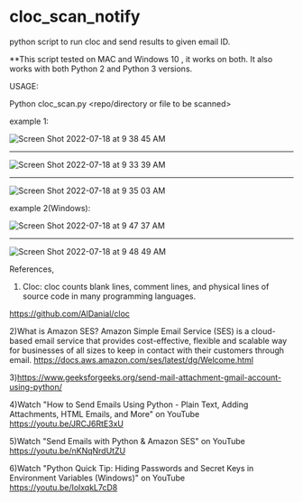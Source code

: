 # cloc_scan_notify
python script to run cloc and send results to given email ID.

**This script tested on MAC and Windows 10 , it works on both. It also works with both Python 2 and Python 3 versions.

USAGE:



Python cloc_scan.py <repo/directory or file to be scanned> <output CSV file name>


  
example 1:
  
  
![Screen Shot 2022-07-18 at 9 38 45 AM](https://user-images.githubusercontent.com/7415579/179444078-230102fe-56db-4bbb-8037-dd91a63f35df.png)

---------------
![Screen Shot 2022-07-18 at 9 33 39 AM](https://user-images.githubusercontent.com/7415579/179443828-6ff8130c-2441-4453-9b94-d4855624976f.png)
  
----------------
  
![Screen Shot 2022-07-18 at 9 35 03 AM](https://user-images.githubusercontent.com/7415579/179443869-18f5e496-4280-4b58-b45a-21bfc739b782.png)
  

example 2(Windows):

![Screen Shot 2022-07-18 at 9 47 37 AM](https://user-images.githubusercontent.com/7415579/179444727-df695c1e-04df-422b-9be4-9645835367ff.png)

---------

![Screen Shot 2022-07-18 at 9 48 49 AM](https://user-images.githubusercontent.com/7415579/179444962-f73bdeee-e132-4560-a7fd-adb48bfde5f8.png)






References,

1) Cloc:
cloc counts blank lines, comment lines, and physical lines of source code in many programming languages.

https://github.com/AlDanial/cloc

2)What is Amazon SES?
Amazon Simple Email Service (SES) is a cloud-based email service that provides cost-effective, flexible and scalable way for businesses of all sizes to                                              keep in contact with their customers through email.
https://docs.aws.amazon.com/ses/latest/dg/Welcome.html

3)https://www.geeksforgeeks.org/send-mail-attachment-gmail-account-using-python/

4)Watch "How to Send Emails Using Python - Plain Text, Adding Attachments, HTML Emails, and More" on YouTube
https://youtu.be/JRCJ6RtE3xU

5)Watch "Send Emails with Python & Amazon SES" on YouTube
https://youtu.be/nKNqNrdUtZU

6)Watch "Python Quick Tip: Hiding Passwords and Secret Keys in Environment Variables (Windows)" on YouTube
https://youtu.be/IolxqkL7cD8
